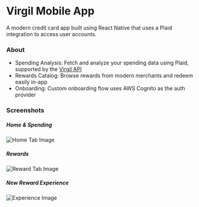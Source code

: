 # Virgil Mobile App

A modern credit card app built using React Native that uses a Plaid integration to access user accounts.

### About

* Spending Analysis: Fetch and analyze your spending data using Plaid, supported by the [Virgil API](https://github.com/kevinkoste/virgil-serverless-api)
* Rewards Catalog: Browse rewards from modern merchants and redeem easily in-app
* Onboarding: Custom onboarding flow uses AWS Cognito as the auth provider

### Screenshots

##### Home & Spending
 
![Home Tab Image](https://github.com/kevinkoste/virgil-mobile-app/blob/master/src/assets/readme/home.png)

##### Rewards
 
![Reward Tab Image](https://github.com/kevinkoste/virgil-mobile-app/blob/master/src/assets/readme/rewards.png)

##### New Reward Experience
 
![Experience Image](https://github.com/kevinkoste/virgil-mobile-app/blob/master/src/assets/readme/experience.png)


